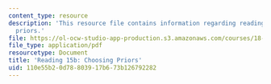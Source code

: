```yaml
---
content_type: resource
description: 'This resource file contains information regarding reading 15b: choosing
  priors.'
file: https://ol-ocw-studio-app-production.s3.amazonaws.com/courses/18-05-introduction-to-probability-and-statistics-spring-2014/110e55b20d78803917b673b126792282_MIT18_05S14_Reading15b.pdf
file_type: application/pdf
resourcetype: Document
title: 'Reading 15b: Choosing Priors'
uid: 110e55b2-0d78-8039-17b6-73b126792282
---
```

